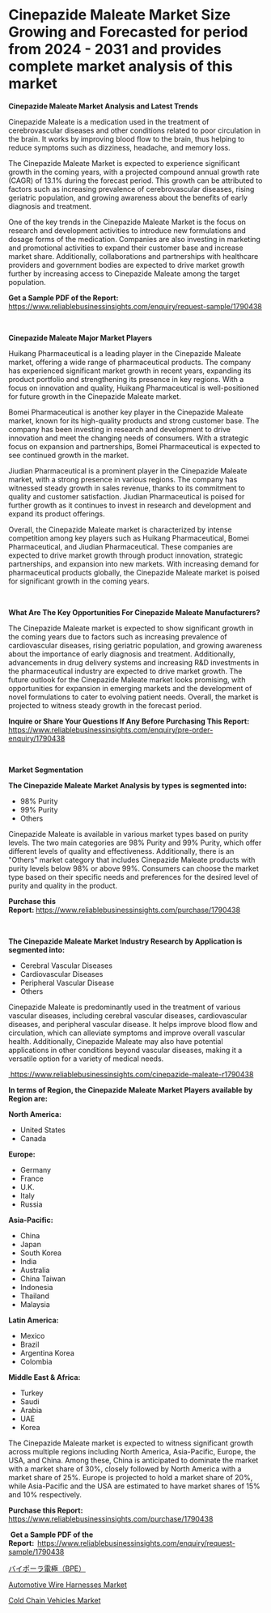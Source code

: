 <p><h1>Cinepazide Maleate Market Size Growing and Forecasted for period from 2024 - 2031 and provides complete market analysis of this market</h1></p><p><strong>Cinepazide Maleate Market Analysis and Latest Trends</strong></p>
<p><p>Cinepazide Maleate is a medication used in the treatment of cerebrovascular diseases and other conditions related to poor circulation in the brain. It works by improving blood flow to the brain, thus helping to reduce symptoms such as dizziness, headache, and memory loss.</p><p>The Cinepazide Maleate Market is expected to experience significant growth in the coming years, with a projected compound annual growth rate (CAGR) of 13.1% during the forecast period. This growth can be attributed to factors such as increasing prevalence of cerebrovascular diseases, rising geriatric population, and growing awareness about the benefits of early diagnosis and treatment.</p><p>One of the key trends in the Cinepazide Maleate Market is the focus on research and development activities to introduce new formulations and dosage forms of the medication. Companies are also investing in marketing and promotional activities to expand their customer base and increase market share. Additionally, collaborations and partnerships with healthcare providers and government bodies are expected to drive market growth further by increasing access to Cinepazide Maleate among the target population.</p></p>
<p><strong>Get a Sample PDF of the Report:&nbsp;</strong> <a href="https://www.reliablebusinessinsights.com/enquiry/request-sample/1790438">https://www.reliablebusinessinsights.com/enquiry/request-sample/1790438</a></p>
<p>&nbsp;</p>
<p><strong>Cinepazide Maleate Major Market Players</strong></p>
<p><p>Huikang Pharmaceutical is a leading player in the Cinepazide Maleate market, offering a wide range of pharmaceutical products. The company has experienced significant market growth in recent years, expanding its product portfolio and strengthening its presence in key regions. With a focus on innovation and quality, Huikang Pharmaceutical is well-positioned for future growth in the Cinepazide Maleate market.</p><p>Bomei Pharmaceutical is another key player in the Cinepazide Maleate market, known for its high-quality products and strong customer base. The company has been investing in research and development to drive innovation and meet the changing needs of consumers. With a strategic focus on expansion and partnerships, Bomei Pharmaceutical is expected to see continued growth in the market.</p><p>Jiudian Pharmaceutical is a prominent player in the Cinepazide Maleate market, with a strong presence in various regions. The company has witnessed steady growth in sales revenue, thanks to its commitment to quality and customer satisfaction. Jiudian Pharmaceutical is poised for further growth as it continues to invest in research and development and expand its product offerings.</p><p>Overall, the Cinepazide Maleate market is characterized by intense competition among key players such as Huikang Pharmaceutical, Bomei Pharmaceutical, and Jiudian Pharmaceutical. These companies are expected to drive market growth through product innovation, strategic partnerships, and expansion into new markets. With increasing demand for pharmaceutical products globally, the Cinepazide Maleate market is poised for significant growth in the coming years.</p></p>
<p>&nbsp;</p>
<p><strong>What Are The Key Opportunities For Cinepazide Maleate Manufacturers?</strong></p>
<p><p>The Cinepazide Maleate market is expected to show significant growth in the coming years due to factors such as increasing prevalence of cardiovascular diseases, rising geriatric population, and growing awareness about the importance of early diagnosis and treatment. Additionally, advancements in drug delivery systems and increasing R&D investments in the pharmaceutical industry are expected to drive market growth. The future outlook for the Cinepazide Maleate market looks promising, with opportunities for expansion in emerging markets and the development of novel formulations to cater to evolving patient needs. Overall, the market is projected to witness steady growth in the forecast period.</p></p>
<p><strong>Inquire or Share Your Questions If Any Before Purchasing This Report:</strong> <a href="https://www.reliablebusinessinsights.com/enquiry/pre-order-enquiry/1790438">https://www.reliablebusinessinsights.com/enquiry/pre-order-enquiry/1790438</a></p>
<p>&nbsp;</p>
<p><strong>Market Segmentation</strong></p>
<p><strong>The Cinepazide Maleate Market Analysis by types is segmented into:</strong></p>
<p><ul><li>98% Purity</li><li>99% Purity</li><li>Others</li></ul></p>
<p><p>Cinepazide Maleate is available in various market types based on purity levels. The two main categories are 98% Purity and 99% Purity, which offer different levels of quality and effectiveness. Additionally, there is an "Others" market category that includes Cinepazide Maleate products with purity levels below 98% or above 99%. Consumers can choose the market type based on their specific needs and preferences for the desired level of purity and quality in the product.</p></p>
<p><strong>Purchase this Report:&nbsp;</strong><a href="https://www.reliablebusinessinsights.com/purchase/1790438">https://www.reliablebusinessinsights.com/purchase/1790438</a></p>
<p>&nbsp;</p>
<p><strong>The Cinepazide Maleate Market Industry Research by Application is segmented into:</strong></p>
<p><ul><li>Cerebral Vascular Diseases</li><li>Cardiovascular Diseases</li><li>Peripheral Vascular Disease</li><li>Others</li></ul></p>
<p><p>Cinepazide Maleate is predominantly used in the treatment of various vascular diseases, including cerebral vascular diseases, cardiovascular diseases, and peripheral vascular disease. It helps improve blood flow and circulation, which can alleviate symptoms and improve overall vascular health. Additionally, Cinepazide Maleate may also have potential applications in other conditions beyond vascular diseases, making it a versatile option for a variety of medical needs.</p></p>
<p><a href="https://www.reliablebusinessinsights.com/cinepazide-maleate-r1790438">&nbsp;https://www.reliablebusinessinsights.com/cinepazide-maleate-r1790438</a></p>
<p><strong>In terms of Region, the Cinepazide Maleate Market Players available by Region are:</strong></p>
<p>
    <p> <strong> North America: </strong>
        <ul>
            <li>United States</li>
            <li>Canada</li>
        </ul>
        </p> 
    <p> <strong> Europe: </strong>
        <ul>
            <li>Germany</li>
            <li>France</li>
            <li>U.K.</li>
            <li>Italy</li>
            <li>Russia</li>
        </ul>
        </p> 
    <p> <strong> Asia-Pacific: </strong>
        <ul>
            <li>China</li>
            <li>Japan</li>
            <li>South Korea</li>
            <li>India</li>
            <li>Australia</li>
            <li>China Taiwan</li>
            <li>Indonesia</li>
            <li>Thailand</li>
            <li>Malaysia</li>
        </ul>
        </p> 
    <p> <strong> Latin America: </strong>
        <ul>
            <li>Mexico</li>
            <li>Brazil</li>
            <li>Argentina Korea</li>
            <li>Colombia</li>
        </ul>
        </p> 
    <p> <strong> Middle East & Africa: </strong>
        <ul>
            <li>Turkey</li>
            <li>Saudi</li>
            <li>Arabia</li>
            <li>UAE</li>
            <li>Korea</li>
        </ul>
    </p>
    </p>
<p><p>The Cinepazide Maleate market is expected to witness significant growth across multiple regions including North America, Asia-Pacific, Europe, the USA, and China. Among these, China is anticipated to dominate the market with a market share of 30%, closely followed by North America with a market share of 25%. Europe is projected to hold a market share of 20%, while Asia-Pacific and the USA are estimated to have market shares of 15% and 10% respectively.</p></p>
<p><strong>Purchase this Report: </strong><a href="https://www.reliablebusinessinsights.com/purchase/1790438">https://www.reliablebusinessinsights.com/purchase/1790438</a></p>
<p>&nbsp;<strong>Get a Sample PDF of the Report:&nbsp;&nbsp;</strong><a href="https://www.reliablebusinessinsights.com/enquiry/request-sample/1790438">https://www.reliablebusinessinsights.com/enquiry/request-sample/1790438</a></p>
<p><strong></strong></p>
<p><p><a href="https://github.com/LizaHeller2023/Market-Research-Report-List-1/blob/main/8452773178346.md">バイポーラ電極（BPE）</a></p><p><a href="https://github.com/nicoletavirag/Market-Research-Report-List-4/blob/main/automotive-wire-harnesses-market.md">Automotive Wire Harnesses Market</a></p><p><a href="https://github.com/mauripalmi/Market-Research-Report-List-4/blob/main/cold-chain-vehicles-market.md">Cold Chain Vehicles Market</a></p></p>